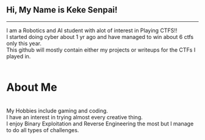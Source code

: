## Hi, My Name is Keke Senpai!
<hr>
I am a Robotics and AI student with alot of interest in Playing CTFS!!<br>
I started doing cyber about 1 yr ago and have managed to win about 6 ctfs only this year.<br>
This github will mostly contain either my projects or writeups for the CTFs I played in.<br>
<br>
<h1>About Me</h1><br>
My Hobbies include gaming and coding.<br>
I have an interest in trying almost every creative thing.<br>
I enjoy Binary Exploitation and Reverse Engineering the most but I manage to do all types of challenges.<br>

